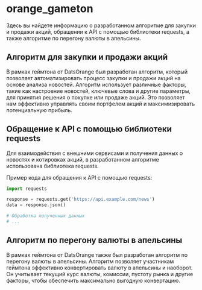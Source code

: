 # orange_gameton

Здесь вы найдете информацию о разработанном алгоритме для закупки и продажи акций, обращении к API с помощью библиотеки requests, а также алгоритме по перегону валюты в апельсины.

## Алгоритм для закупки и продажи акций

В рамках геймтона от DatsOrange был разработан алгоритм, который позволяет автоматизировать процесс закупки и продажи акций на основе анализа новостей. Алгоритм использует различные факторы, такие как настроение новостей, ключевые слова и другие параметры, для принятия решения о покупке или продаже акций. Это позволяет нам эффективно управлять своим портфелем акций и максимизировать потенциальную прибыль.

## Обращение к API с помощью библиотеки requests

Для взаимодействия с внешними сервисами и получения данных о новостях и котировках акций, в разработанном алгоритме использована библиотека requests. 

Пример кода для обращения к API с помощью requests:

```python
import requests

response = requests.get('https://api.example.com/news')
data = response.json()

# Обработка полученных данных
# ...
```

## Алгоритм по перегону валюты в апельсины

В рамках геймтона от DatsOrange также был разработан алгоритм по перегону валюты в апельсины. Алгоритм позволяет участникам геймтона эффективно конвертировать валюту в апельсины и наоборот. Он учитывает текущий курс валюты, комиссии, пустоту рынка и другие факторы, чтобы обеспечить максимально выгодную конвертацию. 

